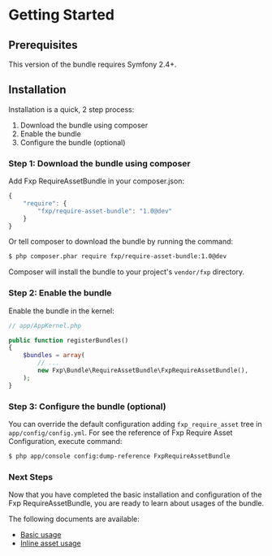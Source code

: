 Getting Started
===============

## Prerequisites

This version of the bundle requires Symfony 2.4+.

## Installation

Installation is a quick, 2 step process:

1. Download the bundle using composer
2. Enable the bundle
3. Configure the bundle (optional)

### Step 1: Download the bundle using composer

Add Fxp RequireAssetBundle in your composer.json:

```js
{
    "require": {
        "fxp/require-asset-bundle": "1.0@dev"
    }
}
```

Or tell composer to download the bundle by running the command:

```bash
$ php composer.phar require fxp/require-asset-bundle:1.0@dev
```

Composer will install the bundle to your project's `vendor/fxp` directory.

### Step 2: Enable the bundle

Enable the bundle in the kernel:

```php
// app/AppKernel.php

public function registerBundles()
{
    $bundles = array(
        // ...
        new Fxp\Bundle\RequireAssetBundle\FxpRequireAssetBundle(),
    );
}
```

### Step 3: Configure the bundle (optional)

You can override the default configuration adding `fxp_require_asset` tree in `app/config/config.yml`.
For see the reference of Fxp Require Asset Configuration, execute command:

```bash
$ php app/console config:dump-reference FxpRequireAssetBundle
```

### Next Steps

Now that you have completed the basic installation and configuration of the
Fxp RequireAssetBundle, you are ready to learn about usages of the bundle.

The following documents are available:

- [Basic usage](usage_basic.md)
- [Inline asset usage](usage_inline_asset.md)
